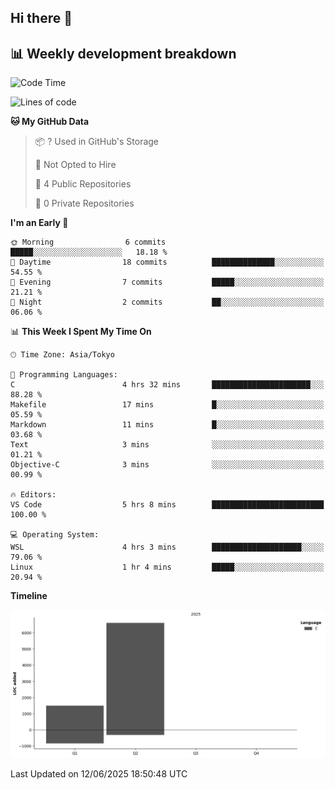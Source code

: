 ## Hi there 👋

<!--
**mandakore/mandakore** is a ✨ _special_ ✨ repository because its `README.md` (this file) appears on your GitHub profile.

Here are some ideas to get you started:

- 🔭 I’m currently working on ...
- 🌱 I’m currently learning ...
- 👯 I’m looking to collaborate on ...
- 🤔 I’m looking for help with ...
- 💬 Ask me about ...
- 📫 How to reach me: ...
- 😄 Pronouns: ...
- ⚡ Fun fact: ...
-->

## 📊 Weekly development breakdown

<!--START_SECTION:waka-->
![Code Time](http://img.shields.io/badge/Code%20Time-3%20hrs%2017%20mins-blue)

![Lines of code](https://img.shields.io/badge/From%20Hello%20World%20I%27ve%20Written-8.1%20thousand%20lines%20of%20code-blue)

**🐱 My GitHub Data** 

> 📦 ? Used in GitHub's Storage 
 > 
> 🚫 Not Opted to Hire
 > 
> 📜 4 Public Repositories 
 > 
> 🔑 0 Private Repositories 
 > 
**I'm an Early 🐤** 

```text
🌞 Morning                6 commits           █████░░░░░░░░░░░░░░░░░░░░   18.18 % 
🌆 Daytime                18 commits          ██████████████░░░░░░░░░░░   54.55 % 
🌃 Evening                7 commits           █████░░░░░░░░░░░░░░░░░░░░   21.21 % 
🌙 Night                  2 commits           ██░░░░░░░░░░░░░░░░░░░░░░░   06.06 % 
```


📊 **This Week I Spent My Time On** 

```text
🕑︎ Time Zone: Asia/Tokyo

💬 Programming Languages: 
C                        4 hrs 32 mins       ██████████████████████░░░   88.28 % 
Makefile                 17 mins             █░░░░░░░░░░░░░░░░░░░░░░░░   05.59 % 
Markdown                 11 mins             █░░░░░░░░░░░░░░░░░░░░░░░░   03.68 % 
Text                     3 mins              ░░░░░░░░░░░░░░░░░░░░░░░░░   01.21 % 
Objective-C              3 mins              ░░░░░░░░░░░░░░░░░░░░░░░░░   00.99 % 

🔥 Editors: 
VS Code                  5 hrs 8 mins        █████████████████████████   100.00 % 

💻 Operating System: 
WSL                      4 hrs 3 mins        ████████████████████░░░░░   79.06 % 
Linux                    1 hr 4 mins         █████░░░░░░░░░░░░░░░░░░░░   20.94 % 
```

**Timeline**

![Lines of Code chart](https://raw.githubusercontent.com/mandakore/mandakore/main/assets/bar_graph.png)


 Last Updated on 12/06/2025 18:50:48 UTC
<!--END_SECTION:waka-->

